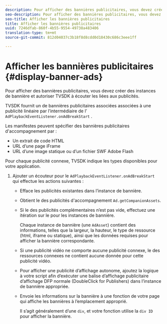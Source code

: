 ```yaml
---
description: Pour afficher des bannières publicitaires, vous devez créer des instances de bannière et autoriser TVSDK à écouter les  liées aux publicités.
seo-description: Pour afficher des bannières publicitaires, vous devez créer des instances de bannière et autoriser TVSDK à écouter les  liées aux publicités.
seo-title: Afficher les bannières publicitaires
title: Afficher les bannières publicitaires
uuid: 7246dfab-860f-4b55-9554-49738a483406
translation-type: tm+mt
source-git-commit: 812d04037c3b18f8d8cdd0d18430c686c3eee1ff

---
```



# Afficher les bannières publicitaires {#display-banner-ads}

Pour afficher des bannières publicitaires, vous devez créer des instances de bannière et autoriser TVSDK à écouter les  liées aux publicités.

TVSDK fournit un de bannières publicitaires associées associées à une publicité linéaire par l’intermédiaire de l’ `AdPlaybackEventListener.onAdBreakStart` .

Les manifestes peuvent spécifier des bannières publicitaires d&#39;accompagnement par :

* Un extrait de code HTML
* URL d’une page iFrame
* URL d’une image statique ou d’un fichier SWF Adobe Flash

Pour chaque publicité connexe, TVSDK indique les types disponibles pour votre application.

1. Ajouter un écouteur pour le `AdPlaybackEventListener.onAdBreakStart` qui effectue les actions suivantes :

   * Efface les publicités existantes dans l’instance de bannière.
   * Obtient le  des publicités d&#39;accompagnement `Ad.getCompanionAssets`.
   * Si le  des publicités complémentaires n’est pas vide, effectuez une itération sur le pour les instances de bannière.

      Chaque instance de bannière (une `AdAsset`) contient des informations, telles que la largeur, la hauteur, le type de ressource (html, iframe ou statique), ainsi que les données requises pour afficher la bannière correspondante.
   * Si une publicité vidéo ne comporte aucune publicité connexe, le  des ressources connexes ne contient aucune donnée pour cette publicité vidéo.
   * Pour afficher une publicité d’affichage autonome, ajoutez la logique à votre script afin d’exécuter une balise d’affichage publicitaire d’affichage DFP normale (DoubleClick for Publishers) dans l’instance de bannière appropriée.
   * Envoie les informations sur la bannière à une fonction de votre page qui affiche les bannières à l’emplacement approprié.

      Il s’agit généralement d’une `div`, et votre fonction utilise la `div ID` pour afficher la bannière.

